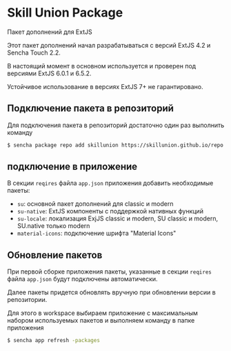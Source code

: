 # Skill Union Package

Пакет дополнений для ExtJS

Этот пакет дополнений начал разрабатываться с версий ExtJS 4.2 и Sencha Touch 2.2.

В настоящий момент в основном используется и проверен под версиями ExtJS 6.0.1 и 6.5.2.

Устойчивое использование в версиях ExtJS 7+ не гарантировано. 

## Подключение пакета в репозиторий 

Для подключения пакета в репозиторий достаточно один раз выполнить команду

```sh
$ sencha package repo add skillunion https://skillunion.github.io/repo
```
## подключение в приложение

В секции `reqires` файла `app.json` приложения добавить необходимые пакеты:

- `su`: основной пакет дополнений для classic и modern
- `su-native`: ExtJS компоненты с поддержкой нативных функций
- `su-locale`: локализация ExjJS classiс и modern, SU classiс и modern, SU.native только modern 
- `material-icons`: подключение шрифта "Material Icons"

## Обновление пакетов

При первой сборке приложения пакеты, указанные в секции `reqires` файла `app.json` будут подключены автоматически.

Далее пакеты придется обновлять вручную при обновлении версии в репозитории. 

Для этого в workspace выбираем приложение с максимальным набором используемых пакетов и 
выполняем команду в папке приложения

```sh
$ sencha app refresh -packages
```


